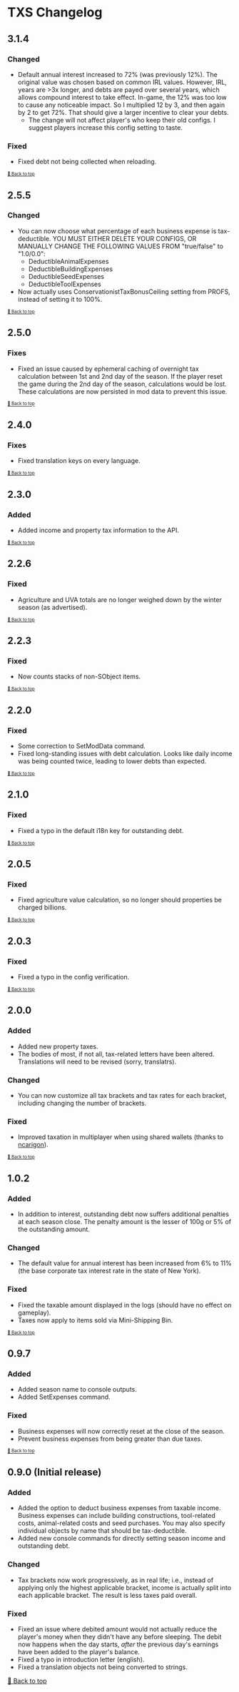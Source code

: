 ﻿# TXS Changelog

## 3.1.4

### Changed

* Default annual interest increased to 72% (was previously 12%). The original value was chosen based on common IRL values. However, IRL, years are >3x longer, and debts are payed over several years, which allows compound interest to take effect. In-game, the 12% was too low to cause any noticeable impact. So I multiplied 12 by 3, and then again by 2 to get 72%. That should give a larger incentive to clear your debts.
    * The change will not affect player's who keep their old configs. I suggest players increase this config setting to taste.

### Fixed

* Fixed debt not being collected when reloading.

<sup><sup>[🔼 Back to top](#txs-changelog)</sup></sup>

## 2.5.5

### Changed

* You can now choose what percentage of each business expense is tax-deductible.
  YOU MUST EITHER DELETE YOUR CONFIGS, OR MANUALLY CHANGE THE FOLLOWING VALUES FROM "true/false" to "1.0/0.0":
  * DeductibleAnimalExpenses
  * DeductibleBuildingExpenses
  * DeductibleSeedExpenses
  * DeductibleToolExpenses
* Now actually uses ConservationistTaxBonusCeiling setting from PROFS, instead of setting it to 100%.

<sup><sup>[🔼 Back to top](#txs-changelog)</sup></sup>

## 2.5.0

### Fixes

* Fixed an issue caused by ephemeral caching of overnight tax calculation between 1st and 2nd day of the season. If the player reset the game during the 2nd day of the season, calculations would be lost. These calculations are now persisted in mod data to prevent this issue.

<sup><sup>[🔼 Back to top](#txs-changelog)</sup></sup>

## 2.4.0

### Fixes

* Fixed translation keys on every language.

<sup><sup>[🔼 Back to top](#txs-changelog)</sup></sup>

## 2.3.0

### Added

* Added income and property tax information to the API.

<sup><sup>[🔼 Back to top](#txs-changelog)</sup></sup>

## 2.2.6

### Fixed

* Agriculture and UVA totals are no longer weighed down by the winter season (as advertised).

<sup><sup>[🔼 Back to top](#txs-changelog)</sup></sup>

## 2.2.3

### Fixed

* Now counts stacks of non-SObject items.

<sup><sup>[🔼 Back to top](#txs-changelog)</sup></sup>

## 2.2.0

### Fixed

* Some correction to SetModData command.
* Fixed long-standing issues with debt calculation. Looks like daily income was being counted twice, leading to lower debts than expected.

<sup><sup>[🔼 Back to top](#txs-changelog)</sup></sup>

## 2.1.0

### Fixed

* Fixed a typo in the default i18n key for outstanding debt.

<sup><sup>[🔼 Back to top](#txs-changelog)</sup></sup>

## 2.0.5

### Fixed

* Fixed agriculture value calculation, so no longer should properties be charged billions.

<sup><sup>[🔼 Back to top](#txs-changelog)</sup></sup>

## 2.0.3

### Fixed

* Fixed a typo in the config verification.

<sup><sup>[🔼 Back to top](#txs-changelog)</sup></sup>

## 2.0.0

### Added

* Added new property taxes.
* The bodies of most, if not all, tax-related letters have been altered. Translations will need to be revised (sorry, translatrs).

### Changed

* You can now customize all tax brackets and tax rates for each bracket, including changing the number of brackets.

### Fixed

* Improved taxation in multiplayer when using shared wallets (thanks to [ncarigon](https://github.com/ncarigon)).

<sup><sup>[🔼 Back to top](#txs-changelog)</sup></sup>

## 1.0.2

### Added

* In addition to interest, outstanding debt now suffers additional penalties at each season close. The penalty amount is the lesser of 100g or 5% of the outstanding amount. 

### Changed

* The default value for annual interest has been increased from 6% to 11% (the base corporate tax interest rate in the state of New York).

### Fixed

* Fixed the taxable amount displayed in the logs (should have no effect on gameplay).
* Taxes now apply to items sold via Mini-Shipping Bin.

<sup><sup>[🔼 Back to top](#txs-changelog)</sup></sup>

## 0.9.7

### Added

* Added season name to console outputs.
* Added SetExpenses command.

### Fixed

* Business expenses will now correctly reset at the close of the season.
* Prevent business expenses from being greater than due taxes.

<sup><sup>[🔼 Back to top](#txs-changelog)</sup></sup>

## 0.9.0 (Initial release)

### Added

* Added the option to deduct business expenses from taxable income. Business expenses can include building constructions, tool-related costs, animal-related costs and seed purchases. You may also specify individual objects by name that should be tax-deductible.
* Added new console commands for directly setting season income and outstanding debt.

### Changed

* Tax brackets now work progressively, as in real life; i.e., instead of applying only the highest applicable bracket, income is actually split into each applicable bracket. The result is less taxes paid overall.

### Fixed

* Fixed an issue where debited amount would not actually reduce the player's money when they didn't have any before sleeping. The debit now happens when the day starts, *after* the previous day's earnings have been added to the player's balance.
* Fixed a typo in introduction letter (english).
* Fixed a translation objects not being converted to strings.

[🔼 Back to top](#txs-changelog)